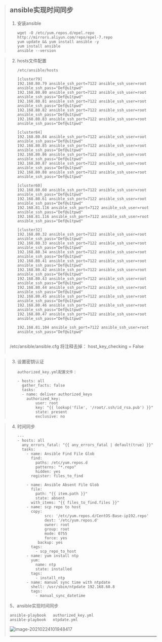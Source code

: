 > ## ansible实现时间同步
>
> 1. 安装ansible
>
>    ```
>    wget -O /etc/yum.repos.d/epel.repo http://mirrors.aliyun.com/repo/epel-7.repo
>    yum update && yum install ansible -y
>    yum install ansible
>    ansible --version
>    ```

> 2. hosts文件配置
>
>    ```
>    /etc/ansible/hosts
>
>    [cluster79]
>    192.168.80.79 ansible_ssh_port=7122 ansible_ssh_user=root ansible_ssh_pass="Def@u1tpwd"
>    192.168.80.80 ansible_ssh_port=7122 ansible_ssh_user=root ansible_ssh_pass="Def@u1tpwd"
>    192.168.80.81 ansible_ssh_port=7122 ansible_ssh_user=root ansible_ssh_pass="Def@u1tpwd"
>    192.168.80.82 ansible_ssh_port=7122 ansible_ssh_user=root ansible_ssh_pass="Def@u1tpwd"
>    192.168.80.83 ansible_ssh_port=7122 ansible_ssh_user=root ansible_ssh_pass="Def@u1tpwd"
>
>    [cluster84]
>    192.168.80.84 ansible_ssh_port=7122 ansible_ssh_user=root ansible_ssh_pass="Def@u1tpwd"
>    192.168.80.85 ansible_ssh_port=7122 ansible_ssh_user=root ansible_ssh_pass="Def@u1tpwd"
>    192.168.80.86 ansible_ssh_port=7122 ansible_ssh_user=root ansible_ssh_pass="Def@u1tpwd"
>    192.168.80.87 ansible_ssh_port=7122 ansible_ssh_user=root ansible_ssh_pass="Def@u1tpwd"
>    192.168.80.88 ansible_ssh_port=7122 ansible_ssh_user=root ansible_ssh_pass="Def@u1tpwd"
>
>    [cluster60]
>    192.168.80.60 ansible_ssh_port=7122 ansible_ssh_user=root ansible_ssh_pass="Def@u1tpwd"
>    192.168.80.61 ansible_ssh_port=7122 ansible_ssh_user=root ansible_ssh_pass="Def@u1tpwd"
>    192.168.81.116 ansible_ssh_port=7122 ansible_ssh_user=root ansible_ssh_pass="Def@u1tpwd"
>    192.168.81.116 ansible_ssh_port=7122 ansible_ssh_user=root ansible_ssh_pass="Def@u1tpwd"
>
>    [cluster32]
>    192.168.80.32 ansible_ssh_port=7122 ansible_ssh_user=root ansible_ssh_pass="Def@u1tpwd"
>    192.168.80.33 ansible_ssh_port=7122 ansible_ssh_user=root ansible_ssh_pass="Def@u1tpwd"
>    192.168.80.34 ansible_ssh_port=7122 ansible_ssh_user=root ansible_ssh_pass="Def@u1tpwd"
>    192.168.80.41 ansible_ssh_port=7122 ansible_ssh_user=root ansible_ssh_pass="Def@u1tpwd"
>    192.168.80.42 ansible_ssh_port=7122 ansible_ssh_user=root ansible_ssh_pass="Def@u1tpwd"
>    192.168.80.43 ansible_ssh_port=7122 ansible_ssh_user=root ansible_ssh_pass="Def@u1tpwd"
>    192.168.80.44 ansible_ssh_port=7122 ansible_ssh_user=root ansible_ssh_pass="Def@u1tpwd"
>    192.168.80.45 ansible_ssh_port=7122 ansible_ssh_user=root ansible_ssh_pass="Def@u1tpwd"
>    192.168.80.46 ansible_ssh_port=7122 ansible_ssh_user=root ansible_ssh_pass="Def@u1tpwd"
>    192.168.80.47 ansible_ssh_port=7122 ansible_ssh_user=root ansible_ssh_pass="Def@u1tpwd"
>
>    192.168.81.104 ansible_ssh_port=7122 ansible_ssh_user=root ansible_ssh_pass="Def@u1tpwd"
>    ```
>
>    ```
>  /etc/ansible/ansible.cfg
>    将注释去掉：
>    host_key_checking = False
>    ```

> 3. 设置密钥认证
>
>    ```
>    authorized_key.yml配置文件：
>
>    - hosts: all
>      gather_facts: false
>      tasks:
>      - name: deliver authorized_keys
>        authorized_key:
>            user: root
>            key: "{{ lookup('file', '/root/.ssh/id_rsa.pub') }}"
>            state: present
>            exclusive: no
>    
>    ```

> 4. 时间同步
>
>    ```shell
>    ---
>    - hosts: all
>      any_errors_fatal: "{{ any_errors_fatal | default(true) }}"
>      tasks:
>        - name: Ansible Find File Glob
>          find:
>            paths: /etc/yum.repos.d
>            patterns: "*.repo"
>            hidden: yes
>          register: files_to_find
>
>        - name: Ansible Absent File Glob
>          file:
>            path: "{{ item.path }}"
>            state: absent
>          with_items: "{{ files_to_find.files }}"
>        - name: scp repo to host
>          copy:
>                src: '/etc/yum.repos.d/CentOS-Base-ip192.repo'
>                dest: '/etc/yum.repos.d'
>                owner: root
>                group: root
>                mode: 0755
>                force: yes
>             backup: yes
>          tags:
>            - scp_repo_to_host
>        - name: yum install ntp
>          yum:
>            name: ntp
>            state: installed
>          tags:
>            - install_ntp
>        - name: manual sync time with ntpdate
>          shell: /usr/sbin/ntpdate 192.168.60.8
>          tags:
>            - manual_sync_datetime
>
>    ```
>
> 5、ansible实现时间同步
>
> ```
> ansible-playbook   authorized_key.yml
> ansible-playbook   ntpdate.yml
> 
> ```
>
> ![image-20210224101948417](C:\Users\lin'xiao'qing\AppData\Roaming\Typora\typora-user-images\image-20210224101948417.png)
>
>
> ---
